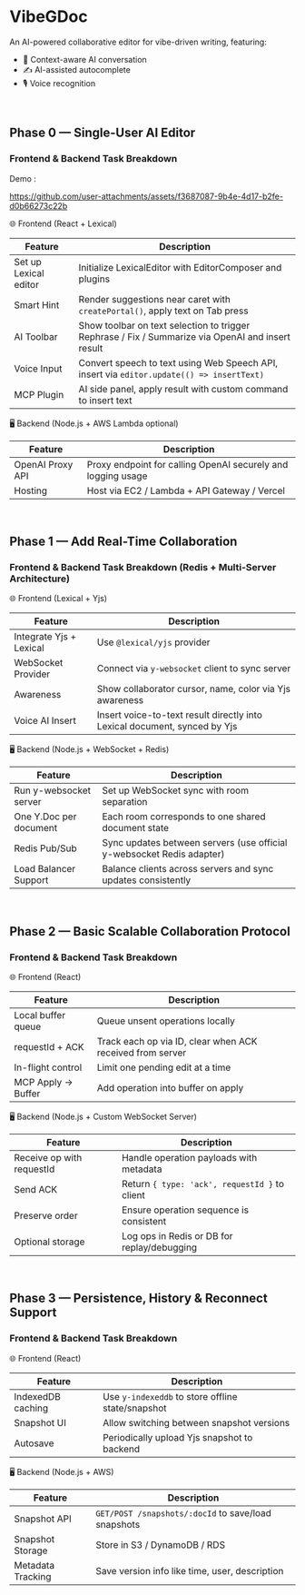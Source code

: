 # VibeGDoc
An AI-powered collaborative editor for vibe-driven writing, featuring:
- 💬 Context-aware AI conversation
- ✍️ AI-assisted autocomplete
- 🎙️ Voice recognition

&nbsp;&nbsp;

## Phase 0 — Single-User AI Editor

### Frontend & Backend Task Breakdown

Demo :

https://github.com/user-attachments/assets/f3687087-9b4e-4d17-b2fe-d0b66273c22b

🌐 Frontend (React + Lexical)

| Feature               | Description                                                                                       |
| --------------------- | ------------------------------------------------------------------------------------------------- |
| Set up Lexical editor | Initialize LexicalEditor with EditorComposer and plugins                                          |
| Smart Hint            | Render suggestions near caret with `createPortal()`, apply text on Tab press                      |
| AI Toolbar            | Show toolbar on text selection to trigger Rephrase / Fix / Summarize via OpenAI and insert result |
| Voice Input           | Convert speech to text using Web Speech API, insert via `editor.update(() => insertText)`         |
| MCP Plugin            | AI side panel, apply result with custom command to insert text                                    |

🖥️ Backend (Node.js + AWS Lambda optional)

| Feature          | Description                                                  |
| ---------------- | ------------------------------------------------------------ |
| OpenAI Proxy API | Proxy endpoint for calling OpenAI securely and logging usage |
| Hosting          | Host via EC2 / Lambda + API Gateway / Vercel                 |



&nbsp;&nbsp;

## Phase 1 — Add Real-Time Collaboration

### Frontend & Backend Task Breakdown (Redis + Multi-Server Architecture)

🌐 Frontend (Lexical + Yjs)

| Feature                 | Description                                                               |
| ----------------------- | ------------------------------------------------------------------------- |
| Integrate Yjs + Lexical | Use `@lexical/yjs` provider                                               |
| WebSocket Provider      | Connect via `y-websocket` client to sync server                           |
| Awareness               | Show collaborator cursor, name, color via Yjs awareness                   |
| Voice AI Insert         | Insert voice-to-text result directly into Lexical document, synced by Yjs |

🖥️ Backend (Node.js + WebSocket + Redis)

| Feature                | Description                                                           |
| ---------------------- | --------------------------------------------------------------------- |
| Run y-websocket server | Set up WebSocket sync with room separation                            |
| One Y.Doc per document | Each room corresponds to one shared document state                    |
| Redis Pub/Sub          | Sync updates between servers (use official y-websocket Redis adapter) |
| Load Balancer Support  | Balance clients across servers and sync updates consistently          |

&nbsp;&nbsp;

## Phase 2 — Basic Scalable Collaboration Protocol

### Frontend & Backend Task Breakdown

🌐 Frontend (React)

| Feature            | Description                                               |
| ------------------ | --------------------------------------------------------- |
| Local buffer queue | Queue unsent operations locally                           |
| requestId + ACK    | Track each op via ID, clear when ACK received from server |
| In-flight control  | Limit one pending edit at a time                          |
| MCP Apply → Buffer | Add operation into buffer on apply                        |

🖥️ Backend (Node.js + Custom WebSocket Server)

| Feature                   | Description                                   |
| ------------------------- | --------------------------------------------- |
| Receive op with requestId | Handle operation payloads with metadata       |
| Send ACK                  | Return `{ type: 'ack', requestId }` to client |
| Preserve order            | Ensure operation sequence is consistent       |
| Optional storage          | Log ops in Redis or DB for replay/debugging   |

&nbsp;&nbsp;

## Phase 3 — Persistence, History & Reconnect Support

### Frontend & Backend Task Breakdown

🌐 Frontend (React)

| Feature           | Description                                       |
| ----------------- | ------------------------------------------------- |
| IndexedDB caching | Use `y-indexeddb` to store offline state/snapshot |
| Snapshot UI       | Allow switching between snapshot versions         |
| Autosave          | Periodically upload Yjs snapshot to backend       |

🖥️ Backend (Node.js + AWS)

| Feature           | Description                                         |
| ----------------- | --------------------------------------------------- |
| Snapshot API      | `GET/POST /snapshots/:docId` to save/load snapshots |
| Snapshot Storage  | Store in S3 / DynamoDB / RDS                        |
| Metadata Tracking | Save version info like time, user, description      |


&nbsp;

